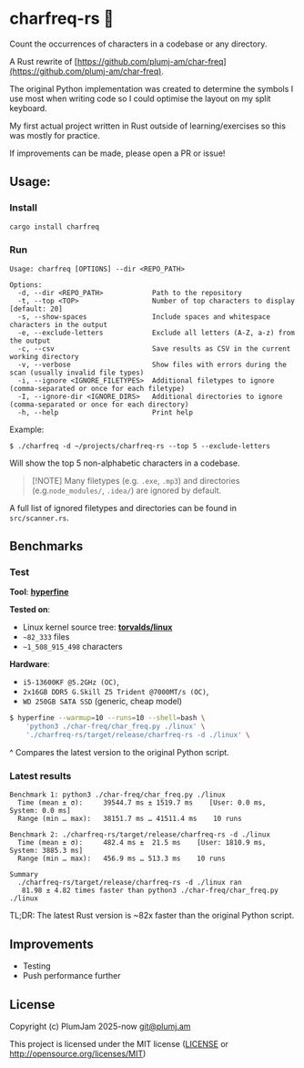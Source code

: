 # charfreq-rs 🦀

Count the occurrences of characters in a codebase or any directory.

A Rust rewrite of
[https://github.com/plumj-am/char-freq](https://github.com/plumj-am/char-freq).

The original Python implementation was created to determine the symbols I use
most when writing code so I could optimise the layout on my split keyboard.

My first actual project written in Rust outside of learning/exercises so this
was mostly for practice.

If improvements can be made, please open a PR or issue!

## Usage:

### Install

```sh
cargo install charfreq
```

### Run

```
Usage: charfreq [OPTIONS] --dir <REPO_PATH>

Options:
  -d, --dir <REPO_PATH>            Path to the repository
  -t, --top <TOP>                  Number of top characters to display [default: 20]
  -s, --show-spaces                Include spaces and whitespace characters in the output
  -e, --exclude-letters            Exclude all letters (A-Z, a-z) from the output
  -c, --csv                        Save results as CSV in the current working directory
  -v, --verbose                    Show files with errors during the scan (usually invalid file types)
  -i, --ignore <IGNORE_FILETYPES>  Additional filetypes to ignore (comma-separated or once for each filetype)
  -I, --ignore-dir <IGNORE_DIRS>   Additional directories to ignore (comma-separated or once for each directory)
  -h, --help                       Print help
```

Example:

```
$ ./charfreq -d ~/projects/charfreq-rs --top 5 --exclude-letters
```

Will show the top 5 non-alphabetic characters in a codebase.

> [!NOTE] Many filetypes (e.g. `.exe`, `.mp3`) and directories
> (e.g.`node_modules/`, `.idea/`) are ignored by default.

A full list of ignored filetypes and directories can be found in
`src/scanner.rs`.

## Benchmarks

### Test

**Tool**: **[hyperfine](https://github.com/sharkdp/hyperfine)**

**Tested on**:
- Linux kernel source tree: **[torvalds/linux](https://github.com/torvalds/linux)**
- `~82_333` files
- `~1_508_915_498` characters

**Hardware**:

- `i5-13600KF @5.2GHz (OC)`,
- `2x16GB DDR5 G.Skill Z5 Trident @7000MT/s (OC)`,
- `WD 250GB SATA SSD` (generic, cheap model)

```sh
$ hyperfine --warmup=10 --runs=10 --shell=bash \
	'python3 ./char-freq/char_freq.py ./linux' \
	'./charfreq-rs/target/release/charfreq-rs -d ./linux' \
```

^ Compares the latest version to the original Python script.

### Latest results

```
Benchmark 1: python3 ./char-freq/char_freq.py ./linux
  Time (mean ± σ):     39544.7 ms ± 1519.7 ms    [User: 0.0 ms, System: 0.0 ms]
  Range (min … max):   38151.7 ms … 41511.4 ms    10 runs

Benchmark 2: ./charfreq-rs/target/release/charfreq-rs -d ./linux
  Time (mean ± σ):     482.4 ms ±  21.5 ms    [User: 1810.9 ms, System: 3885.3 ms]
  Range (min … max):   456.9 ms … 513.3 ms    10 runs

Summary
  ./charfreq-rs/target/release/charfreq-rs -d ./linux ran
   81.98 ± 4.82 times faster than python3 ./char-freq/char_freq.py ./linux
```

TL;DR: The latest Rust version is ~82x faster than the original Python script.

## Improvements

- Testing
- Push performance further

## License

Copyright (c) PlumJam 2025-now <git@plumj.am>

This project is licensed under the MIT license ([LICENSE] or
<http://opensource.org/licenses/MIT>)

[license]: ./LICENSE
